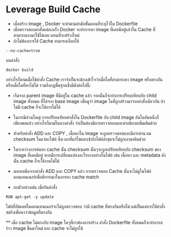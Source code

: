 # Leverage Build Cache

- เมื่อสร้าง image , Docker จะทำตามลำดับขั้นตอนที่ระบุไว้ใน Dockerfile
- เมื่อตรวจสอบคำสั่งแต่ละครั้ง Docker จะทำการหา image ที่เคยมีอยู่แล้วใน Cache ที่สามารถเอามาใช้ได้เลย
  แทนที่จะสร้างใหม่
- ถ้าไม่ต้องการใช้ Cache สามารถเลือกใช้

```
--no-cache=true
```

บนคำสั่ง

```
docker build
```

อย่างไรก็ตามเมื่อใช้คำสั่ง Cache เราจำเป็นจะต้องเข้าใจว่าเมื่อใดที่สามารถหา image หรือตรงกัน
หรือเมื่อใดที่หาไม่ได้ รวมถึงกฎพื้นฐานซึ่งมีดังต่อไปนี้:

- เริ่มจาก parent image ที่มีอยู่ใน cache แล้ว จากนั้นก็จะทำการเปรียบเทียบกับ child image ทั้งหมด
  ที่ได้จาก base image เพื่อดูว่า image ใดที่ถูกสร้างมาจากคำสั่งเดียวกัน ถ้าไม่มี cache ก็จะใช้การไม่ได้

- ในกรณีส่วนใหญ่ การเปรียบเทียบคำสั่งใน Dockerfile กับ child image อันใดอันหนึ่งก็เพียงพอแล้ว
  อย่างไรก็ตามในบางคำสั่ง จำเป็นต้องมีการตรวจสอบและคำอธิบายเพิ่มเติมด้วย

- สำหรับคำสั่ง ADD และ COPY , เนื้อหาใน image จะถูกตรวจสอบและมีการคำนวณ checksum ในแจ่ละไฟล์
  ซึ่งเวลาที่แก้ไขและเข้าถึงไฟล์ล่าสุดจะไม่ถูกเอามาคิดด้วย

- ในระหว่างการค้นหา cache นั้น checksum นั้นๆจะถูกเปรัยบเทียบกับ checksum ของ image ที่เคยมีอยู่
  หากมีการเปลี่ยนแปลงอะไรบางอย่างในไฟล์ เช่น เนื้อหา และ metadata ดังนั้น cache ก็จะใช้งานไม่ได้

- นอกเหนือจากคำสั่ง ADD และ COPY แล้ว การตรวจสอบ Cache นั้นจะไม่ดูในไฟล์คอนเทนเนอร์เพื่อพิจารณาในการหา cache match

- ยกตัวอย่างเช่น เมื่อรันคำสั่ง

```
RUN apt-get -y update
```

ไฟล์ที่อัพเดทในคอนเทนเนอร์จะไม่ถูกตรวจสอบ ว่ามี cache ที่ตรงกันหรือไม่ แต่เป็นแค่การใช้คำสั่งสตริงเพื่อหาว่าข้อมูลที่ตรงกัน

\*\* เมื่อ cache ไม่ตรงกับ image ใดๆที่เราต้องการสร้าง คำสั่ง Dockerfile ทั้งหมดก็จะทำการสร้าว image ขึ้นมาใหม่ และ cache จะไม่ถูกใช้
